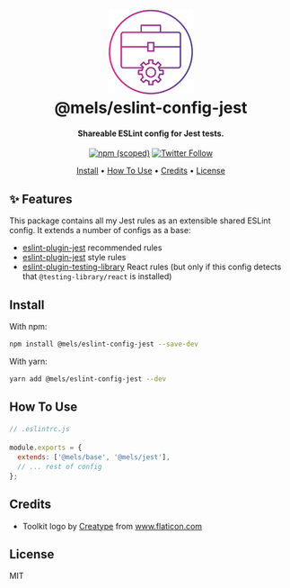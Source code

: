 <h1 align="center">
  <br>
  <img src="https://raw.githubusercontent.com/melanieseltzer/toolkit/main/assets/toolkit.png" alt="Toolkit" width="150">
  <br>
  @mels/eslint-config-jest
  <br>
</h1>

<h4 align="center">Shareable ESLint config for Jest tests.</h4>

<p align="center">
  <a href="https://www.npmjs.com/package/@mels/eslint-config-jest"><img alt="npm (scoped)" src="https://img.shields.io/npm/v/@mels/eslint-config-jest"></a>
  <a href="https://twitter.com/melanieseltzer"><img alt="Twitter Follow" src="https://img.shields.io/twitter/follow/melanieseltzer?style=social"></a>
</p>

<p align="center">
  <a href="#install">Install</a> •
  <a href="#how-to-use">How To Use</a> •
  <a href="#credits">Credits</a> •
  <a href="#license">License</a>
</p>

## ✨ Features

This package contains all my Jest rules as an extensible shared ESLint config. It extends a number of configs as a base:

- [eslint-plugin-jest](https://github.com/jest-community/eslint-plugin-jest) recommended rules
- [eslint-plugin-jest](https://github.com/jest-community/eslint-plugin-jest) style rules
- [eslint-plugin-testing-library](https://github.com/testing-library/eslint-plugin-testing-library/blob/main/lib/configs/react.ts) React rules (but only if this config detects that `@testing-library/react` is installed)

## Install

With npm:

```bash
npm install @mels/eslint-config-jest --save-dev
```

With yarn:

```bash
yarn add @mels/eslint-config-jest --dev
```

## How To Use

```js
// .eslintrc.js

module.exports = {
  extends: ['@mels/base', '@mels/jest'],
  // ... rest of config
};
```

## Credits

- Toolkit logo by <a href="https://www.flaticon.com/authors/creatype" title="Creatype">Creatype</a> from <a href="https://www.flaticon.com/" title="Flaticon">www.flaticon.com</a>

## License

MIT
